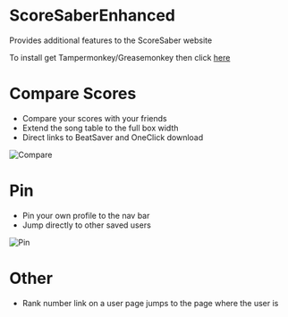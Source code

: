 # ScoreSaberEnhanced
Provides additional features to the ScoreSaber website

To install get Tampermonkey/Greasemonkey then click [here](https://github.com/Splamy/ScoreSaberEnhanced/raw/master/scorsaber.user.js)

# Compare Scores
- Compare your scores with your friends
- Extend the song table to the full box width
- Direct links to BeatSaver and OneClick download

![Compare](https://i.imgur.com/3xy8FQo.png)

# Pin
- Pin your own profile to the nav bar
- Jump directly to other saved users

![Pin](https://i.imgur.com/2B0GLwi.png)

# Other
- Rank number link on a user page jumps to the page where the user is